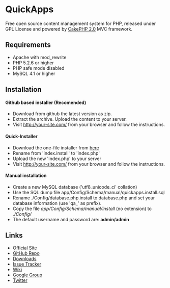 # QuickApps

Free open source content management system for PHP, released under GPL License and powered by [CakePHP 2.0](http://cakephp.org) MVC framework.

## Requirements

 * Apache with mod_rewrite
 * PHP 5.2.6 or higher
 * PHP safe mode disabled
 * MySQL 4.1 or higher

## Installation

#### Github based installer (Recomended)

 * Download from github the latest version as zip.
 * Extract the archive. Upload the content to your server.
 * Visit http://your-site.com/ from your browser and follow the instructions.
  
#### Quick-Installer

 * Download the one-file installer from [here](http://cms.quickapps.es/files/installer/index.install)
 * Rename from 'index.install' to 'index.php'
 * Upload the new 'index.php' to your server
 * Visit http://your-site.com/ from your browser and follow the instructions.
  
#### Manual installation
 
 * Create a new MySQL database ('utf8_unicode_ci' collation)
 * Use the SQL dump file app/Config/Schema/manual/quickapps.install.sql
 * Rename ./Config/database.php.install to database.php and set your database information (use 'qa_' as prefix).
 * Copy the file _app/Config/Schema/manual/install_ (no extension) to _./Config/_
 * The default username and password are: **admin/admin**
 
## Links

 * [Official Site](http://cms.quickapps.es)
 * [GitHub Repo](https://github.com/QuickAppsCMS/QuickApps-CMS)
 * [Downloads](https://github.com/QuickAppsCMS/QuickApps-CMS/tags)
 * [Issue Tracker](https://github.com/QuickAppsCMS/QuickApps-CMS/issues)
 * [Wiki](https://github.com/QuickAppsCMS/QuickApps-CMS/wiki)
 * [Google Group](https://groups.google.com/group/quickapps-cms)
 * [Twitter](https://twitter.com/#!/quickapps_cms)